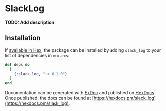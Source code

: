 # SlackLog

**TODO: Add description**

## Installation

If [available in Hex](https://hex.pm/docs/publish), the package can be installed
by adding `slack_log` to your list of dependencies in `mix.exs`:

```elixir
def deps do
  [
    {:slack_log, "~> 0.1.0"}
  ]
end
```

Documentation can be generated with [ExDoc](https://github.com/elixir-lang/ex_doc)
and published on [HexDocs](https://hexdocs.pm). Once published, the docs can
be found at [https://hexdocs.pm/slack_log](https://hexdocs.pm/slack_log).

